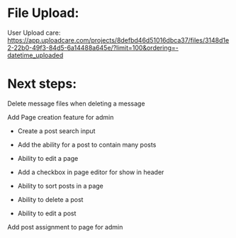 # File Upload:

User Upload care:
https://app.uploadcare.com/projects/8defbd46d51016dbca37/files/3148d1e2-22b0-49f3-84d5-6a14488a645e/?limit=100&ordering=-datetime_uploaded

# Next steps:

Delete message files when deleting a message

Add Page creation feature for admin

- Create a post search input
- Add the ability for a post to contain many posts

- Ability to edit a page
- Add a checkbox in page editor for show in header
- Ability to sort posts in a page
- Ability to delete a post
- Ability to edit a post

Add post assignment to page for admin
